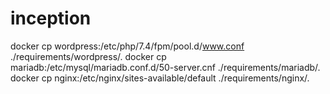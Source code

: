 # inception
 docker cp wordpress:/etc/php/7.4/fpm/pool.d/www.conf ./requirements/wordpress/.
docker cp mariadb:/etc/mysql/mariadb.conf.d/50-server.cnf ./requirements/mariadb/.
 docker cp nginx:/etc/nginx/sites-available/default ./requirements/nginx/.